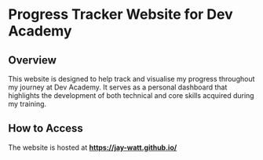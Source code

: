 # Progress Tracker Website for Dev Academy

## Overview

This website is designed to help track and visualise my progress throughout my journey at Dev Academy. It serves as a personal dashboard that highlights the development of both technical and core skills acquired during my training.

## How to Access

The website is hosted at **https://jay-watt.github.io/**
